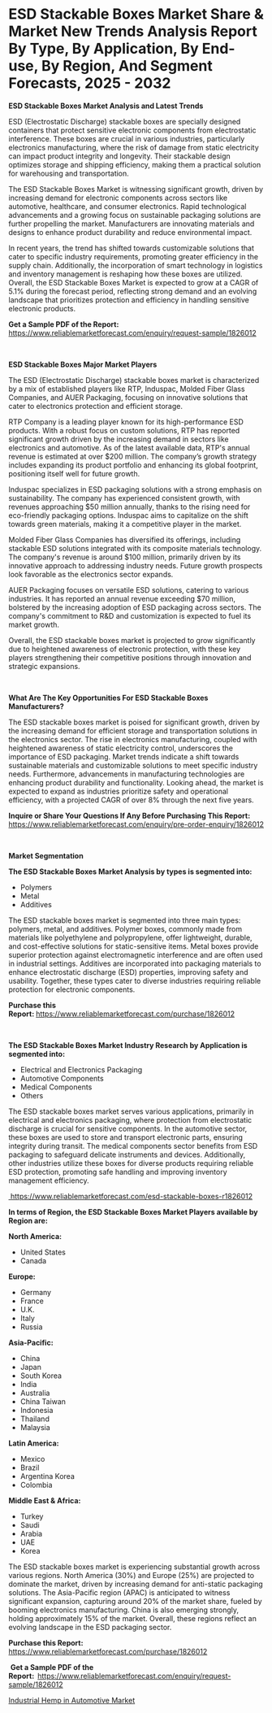 <p><h1>ESD Stackable Boxes Market Share & Market New Trends Analysis Report By Type, By Application, By End-use, By Region, And Segment Forecasts, 2025 - 2032</h1></p><p><strong>ESD Stackable Boxes Market Analysis and Latest Trends</strong></p>
<p><p>ESD (Electrostatic Discharge) stackable boxes are specially designed containers that protect sensitive electronic components from electrostatic interference. These boxes are crucial in various industries, particularly electronics manufacturing, where the risk of damage from static electricity can impact product integrity and longevity. Their stackable design optimizes storage and shipping efficiency, making them a practical solution for warehousing and transportation.</p><p>The ESD Stackable Boxes Market is witnessing significant growth, driven by increasing demand for electronic components across sectors like automotive, healthcare, and consumer electronics. Rapid technological advancements and a growing focus on sustainable packaging solutions are further propelling the market. Manufacturers are innovating materials and designs to enhance product durability and reduce environmental impact.</p><p>In recent years, the trend has shifted towards customizable solutions that cater to specific industry requirements, promoting greater efficiency in the supply chain. Additionally, the incorporation of smart technology in logistics and inventory management is reshaping how these boxes are utilized. Overall, the ESD Stackable Boxes Market is expected to grow at a CAGR of 5.1% during the forecast period, reflecting strong demand and an evolving landscape that prioritizes protection and efficiency in handling sensitive electronic products.</p></p>
<p><strong>Get a Sample PDF of the Report:&nbsp;</strong> <a href="https://www.reliablemarketforecast.com/enquiry/request-sample/1826012?utm_campaign=1130&utm_medium=2&utm_source=Github&utm_content=ia&utm_term=03022025&utm_id=esd-stackable-boxes">https://www.reliablemarketforecast.com/enquiry/request-sample/1826012</a></p>
<p>&nbsp;</p>
<p><strong>ESD Stackable Boxes Major Market Players</strong></p>
<p><p>The ESD (Electrostatic Discharge) stackable boxes market is characterized by a mix of established players like RTP, Induspac, Molded Fiber Glass Companies, and AUER Packaging, focusing on innovative solutions that cater to electronics protection and efficient storage.</p><p>RTP Company is a leading player known for its high-performance ESD products. With a robust focus on custom solutions, RTP has reported significant growth driven by the increasing demand in sectors like electronics and automotive. As of the latest available data, RTP's annual revenue is estimated at over $200 million. The company’s growth strategy includes expanding its product portfolio and enhancing its global footprint, positioning itself well for future growth.</p><p>Induspac specializes in ESD packaging solutions with a strong emphasis on sustainability. The company has experienced consistent growth, with revenues approaching $50 million annually, thanks to the rising need for eco-friendly packaging options. Induspac aims to capitalize on the shift towards green materials, making it a competitive player in the market.</p><p>Molded Fiber Glass Companies has diversified its offerings, including stackable ESD solutions integrated with its composite materials technology. The company's revenue is around $100 million, primarily driven by its innovative approach to addressing industry needs. Future growth prospects look favorable as the electronics sector expands.</p><p>AUER Packaging focuses on versatile ESD solutions, catering to various industries. It has reported an annual revenue exceeding $70 million, bolstered by the increasing adoption of ESD packaging across sectors. The company's commitment to R&D and customization is expected to fuel its market growth.</p><p>Overall, the ESD stackable boxes market is projected to grow significantly due to heightened awareness of electronic protection, with these key players strengthening their competitive positions through innovation and strategic expansions.</p></p>
<p>&nbsp;</p>
<p><strong>What Are The Key Opportunities For ESD Stackable Boxes Manufacturers?</strong></p>
<p><p>The ESD stackable boxes market is poised for significant growth, driven by the increasing demand for efficient storage and transportation solutions in the electronics sector. The rise in electronics manufacturing, coupled with heightened awareness of static electricity control, underscores the importance of ESD packaging. Market trends indicate a shift towards sustainable materials and customizable solutions to meet specific industry needs. Furthermore, advancements in manufacturing technologies are enhancing product durability and functionality. Looking ahead, the market is expected to expand as industries prioritize safety and operational efficiency, with a projected CAGR of over 8% through the next five years.</p></p>
<p><strong>Inquire or Share Your Questions If Any Before Purchasing This Report:</strong> <a href="https://www.reliablemarketforecast.com/enquiry/pre-order-enquiry/1826012?utm_campaign=1130&utm_medium=2&utm_source=Github&utm_content=ia&utm_term=03022025&utm_id=esd-stackable-boxes">https://www.reliablemarketforecast.com/enquiry/pre-order-enquiry/1826012</a></p>
<p>&nbsp;</p>
<p><strong>Market Segmentation</strong></p>
<p><strong>The ESD Stackable Boxes Market Analysis by types is segmented into:</strong></p>
<p><ul><li>Polymers</li><li>Metal</li><li>Additives</li></ul></p>
<p><p>The ESD stackable boxes market is segmented into three main types: polymers, metal, and additives. Polymer boxes, commonly made from materials like polyethylene and polypropylene, offer lightweight, durable, and cost-effective solutions for static-sensitive items. Metal boxes provide superior protection against electromagnetic interference and are often used in industrial settings. Additives are incorporated into packaging materials to enhance electrostatic discharge (ESD) properties, improving safety and usability. Together, these types cater to diverse industries requiring reliable protection for electronic components.</p></p>
<p><strong>Purchase this Report:&nbsp;</strong><a href="https://www.reliablemarketforecast.com/purchase/1826012?utm_campaign=1130&utm_medium=2&utm_source=Github&utm_content=ia&utm_term=03022025&utm_id=esd-stackable-boxes">https://www.reliablemarketforecast.com/purchase/1826012</a></p>
<p>&nbsp;</p>
<p><strong>The ESD Stackable Boxes Market Industry Research by Application is segmented into:</strong></p>
<p><ul><li>Electrical and Electronics Packaging</li><li>Automotive Components</li><li>Medical Components</li><li>Others</li></ul></p>
<p><p>The ESD stackable boxes market serves various applications, primarily in electrical and electronics packaging, where protection from electrostatic discharge is crucial for sensitive components. In the automotive sector, these boxes are used to store and transport electronic parts, ensuring integrity during transit. The medical components sector benefits from ESD packaging to safeguard delicate instruments and devices. Additionally, other industries utilize these boxes for diverse products requiring reliable ESD protection, promoting safe handling and improving inventory management efficiency.</p></p>
<p><a href="https://www.reliablemarketforecast.com/esd-stackable-boxes-r1826012?utm_campaign=1130&utm_medium=2&utm_source=Github&utm_content=ia&utm_term=03022025&utm_id=esd-stackable-boxes">&nbsp;https://www.reliablemarketforecast.com/esd-stackable-boxes-r1826012</a></p>
<p><strong>In terms of Region, the ESD Stackable Boxes Market Players available by Region are:</strong></p>
<p>
    <p> <strong> North America: </strong>
        <ul>
            <li>United States</li>
            <li>Canada</li>
        </ul>
        </p> 
    <p> <strong> Europe: </strong>
        <ul>
            <li>Germany</li>
            <li>France</li>
            <li>U.K.</li>
            <li>Italy</li>
            <li>Russia</li>
        </ul>
        </p> 
    <p> <strong> Asia-Pacific: </strong>
        <ul>
            <li>China</li>
            <li>Japan</li>
            <li>South Korea</li>
            <li>India</li>
            <li>Australia</li>
            <li>China Taiwan</li>
            <li>Indonesia</li>
            <li>Thailand</li>
            <li>Malaysia</li>
        </ul>
        </p> 
    <p> <strong> Latin America: </strong>
        <ul>
            <li>Mexico</li>
            <li>Brazil</li>
            <li>Argentina Korea</li>
            <li>Colombia</li>
        </ul>
        </p> 
    <p> <strong> Middle East & Africa: </strong>
        <ul>
            <li>Turkey</li>
            <li>Saudi</li>
            <li>Arabia</li>
            <li>UAE</li>
            <li>Korea</li>
        </ul>
    </p>
    </p>
<p><p>The ESD stackable boxes market is experiencing substantial growth across various regions. North America (30%) and Europe (25%) are projected to dominate the market, driven by increasing demand for anti-static packaging solutions. The Asia-Pacific region (APAC) is anticipated to witness significant expansion, capturing around 20% of the market share, fueled by booming electronics manufacturing. China is also emerging strongly, holding approximately 15% of the market. Overall, these regions reflect an evolving landscape in the ESD packaging sector.</p></p>
<p><strong>Purchase this Report: </strong><a href="https://www.reliablemarketforecast.com/purchase/1826012?utm_campaign=1130&utm_medium=2&utm_source=Github&utm_content=ia&utm_term=03022025&utm_id=esd-stackable-boxes">https://www.reliablemarketforecast.com/purchase/1826012</a></p>
<p>&nbsp;<strong>Get a Sample PDF of the Report:&nbsp;&nbsp;</strong><a href="https://www.reliablemarketforecast.com/enquiry/request-sample/1826012?utm_campaign=1130&utm_medium=2&utm_source=Github&utm_content=ia&utm_term=03022025&utm_id=esd-stackable-boxes">https://www.reliablemarketforecast.com/enquiry/request-sample/1826012</a></p>
<p><strong></strong></p>
<p><p><a href="https://github.com/RickHolmes3/Market-Research-Report-List-7/blob/main/industrial-hemp-in-automotive-market.md?utm_campaign=1130&utm_medium=2&utm_source=Github&utm_content=ia&utm_term=03022025&utm_id=esd-stackable-boxes">Industrial Hemp in Automotive Market</a></p></p>